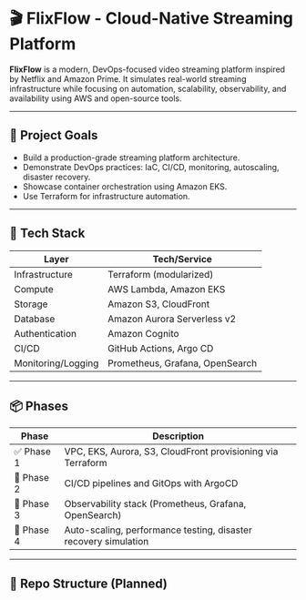 # 🎬 FlixFlow - Cloud-Native Streaming Platform

**FlixFlow** is a modern, DevOps-focused video streaming platform inspired by Netflix and Amazon Prime. It simulates real-world streaming infrastructure while focusing on automation, scalability, observability, and availability using AWS and open-source tools.

---

## 🚀 Project Goals

- Build a production-grade streaming platform architecture.
- Demonstrate DevOps practices: IaC, CI/CD, monitoring, autoscaling, disaster recovery.
- Showcase container orchestration using Amazon EKS.
- Use Terraform for infrastructure automation.

---

## 🧱 Tech Stack

| Layer              | Tech/Service                     |
|-------------------|----------------------------------|
| Infrastructure     | Terraform (modularized)          |
| Compute            | AWS Lambda, Amazon EKS           |
| Storage            | Amazon S3, CloudFront            |
| Database           | Amazon Aurora Serverless v2      |
| Authentication     | Amazon Cognito                   |
| CI/CD              | GitHub Actions, Argo CD          |
| Monitoring/Logging | Prometheus, Grafana, OpenSearch  |

---

## 📦 Phases

| Phase | Description |
|-------|-------------|
| ✅ Phase 1 | VPC, EKS, Aurora, S3, CloudFront provisioning via Terraform |
| 🔄 Phase 2 | CI/CD pipelines and GitOps with ArgoCD |
| 🔄 Phase 3 | Observability stack (Prometheus, Grafana, OpenSearch) |
| 🔄 Phase 4 | Auto-scaling, performance testing, disaster recovery simulation |

---

## 📁 Repo Structure (Planned)

